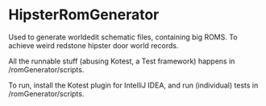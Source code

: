 # HipsterRomGenerator
Used to generate worldedit schematic files, containing big ROMS.
To achieve weird redstone hipster door world records.

All the runnable stuff (abusing Kotest, a Test framework) happens in /romGenerator/scripts.

To run, install the Kotest plugin for IntelliJ IDEA, and run (individual) tests in /romGenerator/scripts.

